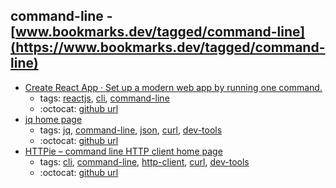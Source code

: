 command-line - [www.bookmarks.dev/tagged/command-line](https://www.bookmarks.dev/tagged/command-line)
---
* [Create React App · Set up a modern web app by running one command.](https://facebook.github.io/create-react-app/)
    * tags: [reactjs](../tagged/reactjs.md), [cli](../tagged/cli.md), [command-line](../tagged/command-line.md)
    * :octocat: [github url](https://github.com/facebook/create-react-app)
* [jq home page](https://stedolan.github.io/jq/)
    * tags: [jq](../tagged/jq.md), [command-line](../tagged/command-line.md), [json](../tagged/json.md), [curl](../tagged/curl.md), [dev-tools](../tagged/dev-tools.md)
    * :octocat: [github url](https://github.com/stedolan/jq)
* [HTTPie – command line HTTP client home page](https://httpie.org/)
    * tags: [cli](../tagged/cli.md), [command-line](../tagged/command-line.md), [http-client](../tagged/http-client.md), [curl](../tagged/curl.md), [dev-tools](../tagged/dev-tools.md)
    * :octocat: [github url](https://github.com/jakubroztocil/httpie)
